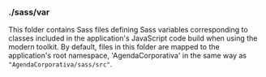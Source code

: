 ### ./sass/var

This folder contains Sass files defining Sass variables corresponding to classes
included in the application's JavaScript code build when using the modern toolkit.
By default, files in this folder are mapped to the application's root namespace,
'AgendaCorporativa' in the same way as `"AgendaCorporativa/sass/src"`.
